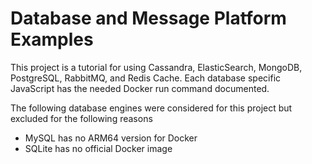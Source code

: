 # Database and Message Platform Examples

This project is a tutorial for using Cassandra, ElasticSearch, MongoDB, PostgreSQL, RabbitMQ, and Redis Cache. Each database specific JavaScript has the needed Docker run command documented.

The following database engines were considered for this project but excluded for the following reasons
* MySQL has no ARM64 version for Docker
* SQLite has no official Docker image